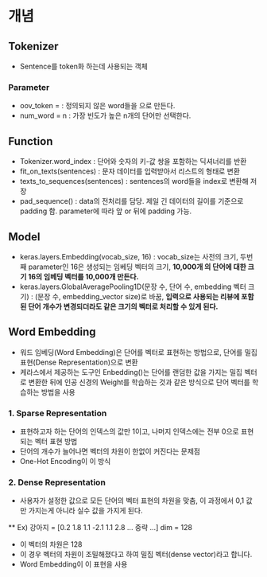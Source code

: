 # 개념  
## Tokenizer  
- Sentence를 token화 하는데 사용되는 객체  

### Parameter
- oov_token = <Token> : 정의되지 않은 word들을 <Token>으로 만든다.  
- num_word = n : 가장 빈도가 높은 n개의 단어만 선택한다.   

## Function  
- Tokenizer.word_index : 단어와 숫자의 키-값 쌍을 포함하는 딕셔너리를 반환   
- fit_on_texts(sentences) : 문자 데이터를 입력받아서 리스트의 형태로 변환  
- texts_to_sequences(sentences) : sentences의 word들을 index로 변환해 저장  
- pad_sequence() : data의 전처리를 담당. 제일 긴 데이터의 길이를 기준으로 padding 함. parameter에 따라 앞 or 뒤에 padding 가능.  

## Model  
- keras.layers.Embedding(vocab_size, 16) : vocab_size는 사전의 크기, 두번째 parameter인 16은 생성되는 임베딩 벡터의 크기, **10,000개 의 단어에 대한 크기 16의 임베딩 벡터를 10,000개 만든다.**  
- keras.layers.GlobalAveragePooling1D(문장 수, 단어 수, embedding 벡터 크기) : (문장 수, embedding_vector size)로 바꿈, **입력으로 사용되는 리뷰에 포함된 단어 개수가 변경되더라도 같은 크기의 벡터로 처리할 수 있게 된다.**  

## Word Embedding  
- 워드 임베딩(Word Embedding)은 단어를 벡터로 표현하는 방법으로, 단어를 밀집 표현(Dense Representation)으로 변환  
- 케라스에서 제공하는 도구인 Enbedding()는 단어를 랜덤한 값을 가지는 밀집 벡터로 변환한 뒤에 인공 신경의 Weight를 학습하는 것과 같은 방식으로 단어 벡터를 학습하는 방법을 사용  
### 1. Sparse Representation  
- 표현하고자 하는 단어의 인덱스의 값만 1이고, 나머지 인덱스에는 전부 0으로 표현되는 벡터 표현 방법
- 단어의 개수가 늘어나면 벡터의 차원이 한없이 커진다는 문제점  
- One-Hot Encoding이 이 방식  

### 2. Dense Representation  
- 사용자가 설정한 값으로 모든 단어의 벡터 표현의 차원을 맞춤, 이 과정에서 0,1 값만 가지는게 아니라 실수 값을 가지게 된다.  

** Ex) 강아지 = [0.2 1.8 1.1 -2.1 1.1 2.8 ... 중략 ...] dim = 128  
- 이 벡터의 차원은 128  
- 이 경우 벡터의 차원이 조밀해졌다고 하여 밀집 벡터(dense vector)라고 합니다.  
- Word Embedding이 이 표현을 사용  
